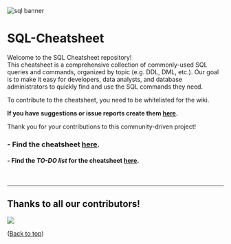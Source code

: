 ![sql banner](images/sql_banner1.jpeg)
# SQL-Cheatsheet
Welcome to the SQL Cheatsheet repository! <br>
This cheatsheet is a comprehensive collection of commonly-used SQL queries and commands, organized by topic (e.g. DDL, DML, etc.). Our goal is to make it easy for developers, data analysts, and database administrators to quickly find and use the SQL commands they need.

To contribute to the cheatsheet, you need to be whitelisted for the wiki.

**If you have suggestions or issue reports create them [here](https://github.com/Sigmale1000/SQL-Cheatsheet/issues).**

Thank you for your contributions to this community-driven project!

### **- Find the cheatsheet [here](https://github.com/Sigmale1000/SQL-Cheatsheet/wiki).**
#### **- Find the ***TO-DO list*** for the cheatsheet [here](https://github.com/Sigmale1000/SQL-Cheatsheet/wiki/To-Do-List).**
<br>

---
## Thanks to all our contributors!
<a href="https://github.com/Sigmale1000/SQL-Cheatsheet/graphs/contributors">
  <img src="https://contrib.rocks/image?repo=Sigmale1000/SQL-Cheatsheet" />
</a>

([Back to top](#sql-cheatsheet))
